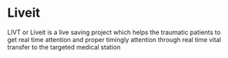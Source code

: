 # Liveit

LIVT or Liveit is a live saving project which helps the traumatic patients to get real time attention and proper timingly attention through real time vital transfer to the targeted medical station
